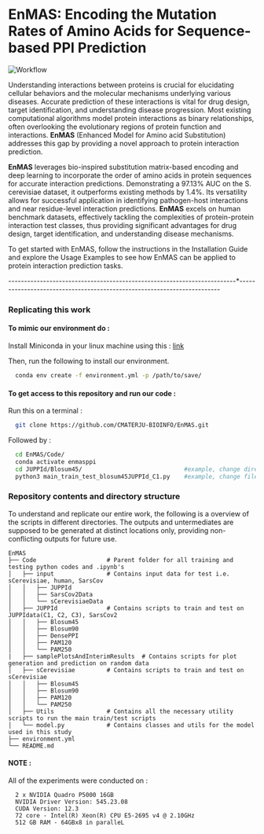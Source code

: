 # EnMAS: Encoding the Mutation Rates of Amino Acids for Sequence-based PPI Prediction

![Workflow](https://github.com/CMATERJU-BIOINFO/EnMAS/assets/56863228/25884b58-f86d-4bc8-aee7-3b8537a01445)

Understanding interactions between proteins is crucial for elucidating cellular behaviors and the molecular mechanisms underlying various diseases. Accurate prediction of these interactions is vital for drug design, target identification, and understanding disease progression. Most existing computational algorithms model protein interactions as binary relationships, often overlooking the evolutionary regions of protein function and interactions. **EnMAS** (Enhanced Model for Amino acid Substitution) addresses this gap by providing a novel approach to protein interaction prediction.

**EnMAS** leverages bio-inspired substitution matrix-based encoding and deep learning to incorporate the order of amino acids in protein sequences for accurate interaction predictions. Demonstrating a 97.13% AUC on the S. cerevisiae dataset, it outperforms existing methods by 1.4%. Its versatility allows for successful application in identifying pathogen-host interactions and near residue-level interaction predictions. **EnMAS** excels on human benchmark datasets, effectively tackling the complexities of protein-protein interaction test classes, thus providing significant advantages for drug design, target identification, and understanding disease mechanisms.

To get started with EnMAS, follow the instructions in the Installation Guide and explore the Usage Examples to see how EnMAS can be applied to protein interaction prediction tasks.


------------------------------------------------------------------------*------------------------------------------------------------------------

### Replicating this work

#### To mimic our environment do :

Install Miniconda in your linux machine using this : [link](https://docs.conda.io/projects/conda/en/latest/user-guide/install/linux.html)

Then, run the following to install our environment.

```bash
  conda env create -f environment.yml -p /path/to/save/
```

#### To get access to this repository and run our code :
Run this on a terminal :
```bash
  git clone https://github.com/CMATERJU-BIOINFO/EnMAS.git
```

Followed by :
```bash
  cd EnMAS/Code/
  conda activate enmasppi
  cd JUPPId/Blosum45/                             #example, change directory according to need
  python3 main_train_test_blosum45JUPPId_C1.py    #example, change filename according to need
```

### Repository contents and directory structure 

To understand and replicate our entire work, the following is a overview of the scripts in different directories. The outputs and untermediates are supposed to be generated at distinct locations only, providing non-conflicting outputs for future use.

```
EnMAS
├── Code                    # Parent folder for all training and testing python codes and .ipynb's
│   ├── input               # Contains input data for test i.e. sCerevisiae, human, SarsCov
│   │   ├── JUPPId
│   │   ├── SarsCov2Data
│   │   └── sCerevisiaeData
│   ├── JUPPId              # Contains scripts to train and test on JUPPIdata(C1, C2, C3), SarsCov2 
│   │   ├── Blosum45
│   │   ├── Blosum90
│   │   ├── DensePPI
│   │   ├── PAM120
│   │   └── PAM250
|   ├── samplePlotsAndInterimResults  # Contains scripts for plot generation and prediction on random data
│   ├── sCerevisiae         # Contains scripts to train and test on sCerevisiae
│   │   ├── Blosum45
│   │   ├── Blosum90
│   │   ├── PAM120
│   │   └── PAM250
│   ├── Utils               # Contains all the necessary utility scripts to run the main train/test scripts
│   └── model.py			# Contains classes and utils for the model used in this study 
├── environment.yml
└── README.md
```

#### NOTE :

All of the experiments were conducted on :
```
  2 x NVIDIA Quadro P5000 16GB
  NVIDIA Driver Version: 545.23.08    
  CUDA Version: 12.3 
  72 core - Intel(R) Xeon(R) CPU E5-2695 v4 @ 2.10GHz
  512 GB RAM - 64GBx8 in paralleL
```
